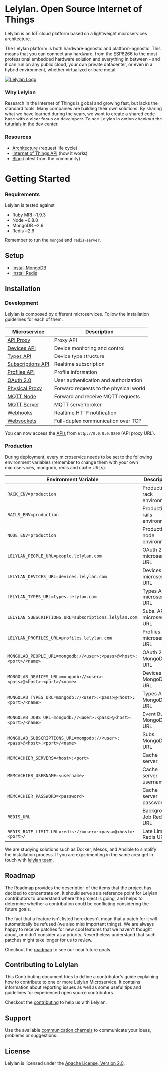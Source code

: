 # Lelylan. Open Source Internet of Things


Lelylan is an IoT cloud platform based on a lightweight microservices architecture.

The Lelylan platform is both hardware-agnostic and platform-agnostic. This means that you can connect any hardware, from the ESP8266 to the most professional embedded hardware solution and everything in between - and it can run on any public cloud, your own private datacenter, or even in a hybrid environment, whether virtualized or bare metal.

[![Lelylan Logo](https://raw.githubusercontent.com/lelylan/lelylan/master/public/logo-lelylan.png)](http://lelylan.com)


### Why Lelylan

Research in the Internet of Things is global and growing fast, but lacks the standard tools. Many companies are building their own solutions. By sharing what we have learned during the years, we want to create a shared code base with a clear focus on developers. To see Lelylan in action checkout the [tuturials](http://dev.lelylan.com/#overview-tutorials) in the dev center. 

### Resources

* [Architecture](http://dev.lelylan.com/architecture) (request life cycle)
* [Internet of Things API](http://dev.lelylan.com/api) (how it works)
* [Blog](http://lelylan.com) (latest from the community)



# Getting Started

### Requirements

Lelylan is tested against

* Ruby MRI ~1.9.3
* Node ~0.8.8
* MongoDB ~2.6
* Redis ~2.6

Remember to run the `mongod` and `redis-server`.

## Setup

* [Install MongoDB](https://docs.mongodb.org/manual/installation/)
* [Install Redis](http://redis.io/download)


## Installation

### Development

Lelylan is composed by different microservices.
Follow the installation guidelines for each of them.

| Microservice  | Description |
| ------------- | ------------- |
| [API Proxy](https://github.com/lelylan/api-proxy) | Proxy API |
| [Devices API](https://github.com/lelylan/devices)  | Device monitoring and control |
| [Types API](https://github.com/lelylan/types) | Device type structure |
| [Subscriptions API](https://github.com/lelylan/subscriptions) | Realtime subscription |
| [Profiles API](https://github.com/lelylan/profiles) | Profile information |
| [OAuth 2.0](https://github.com/lelylan/people) | User authentication and authorization  |
| [Physical Proxy](https://github.com/lelylan/physicals) | Forward requests to the physical world |
| [MQTT Node](https://github.com/lelylan/nodes) | Forward and receive MQTT requests |
| [MQTT Server](https://github.com/lelylan/mqtt) | MQTT server/broker |
| [Webhooks](https://github.com/lelylan/webhooks) | Realtime HTTP notification |
| [Websockets](https://github.com/lelylan/websockets) | Full-duplex communication over TCP |

You can now access the [APIs]((http://dev.lelylan.com/api)) from `http://0.0.0.0:8200` (API proxy URL).


### Production

During deployment, every microservice needs to be set to the following environment variables (remember to change them with your own microservices, mongodb, redis and cache URLs).

| Environment Variable | Description |
| ------------- | ------------- |
| `RACK_ENV=production` | Production rack environment |
| `RAILS_ENV=production` | Production rails environment |
| `NODE_ENV=production` | Production node environment |
| `LELYLAN_PEOPLE_URL=people.lelylan.com` | OAuth 2.0 microservice URL |
| `LELYLAN_DEVICES_URL=devices.lelylan.com` | Devices API microservice URL | 
| `LELYLAN_TYPES_URL=types.lelylan.com` | Types API microservice URL | 
| `LELYLAN_SUBSCRIPTIONS_URL=subscriptions.lelylan.com` | Subs. API microservice URL| 
| `LELYLAN_PROFILES_URL=profiles.lelylan.com` | Profiles API microservice URL | 
| `MONGOLAB_PEOPLE_URL=mongodb://<user>:<pass>@<host>:<port>/<name>` | OAuth 2.0 MongoDB URL| 
| `MONGOLAB_DEVICES_URL=mongodb://<user>:<pass>@<host>:<port>/<name>` | Devices API MongoDB URL| 
| `MONGOLAB_TYPES_URL=mongodb://<user>:<pass>@<host>:<port>/<name>` | Types API MongoDB URL| 
| `MONGOLAB_JOBS_URL=mongodb://<user>:<pass>@<host>:<port>/<name>` | Event Bus MongoDB URL | 
| `MONGOLAB_SUBSCRIPTIONS_URL=mongodb://<user>:<pass>@<host>:<port>/<name>` | Subs. MongoDB URL | 
| `MEMCACHIER_SERVERS=<host>:<port>` | Cache server |
| `MEMCACHIER_USERNAME=<username>` | Cache server username |
| `MEMCACHIER_PASSWORD=<password>` | Cache server password|
| `REDIS_URL` | Background Job Redis URL |
| `REDIS_RATE_LIMIT_URL=redis://<user>:<pass>@<host>:<port>/` | Late Limit Redis URL |

We are studying solutions such as Docker, Mesos, and Ansible to simplify the installation process. If you are experimenting in the same area get in touch with [lelylan team](http://dev.lelylan.com/api).


## Roadmap

The Roadmap provides the description of the items that the project has decided to concentrate on. It should
serve as a reference point for Lelylan contributors to understand where the project is going, and
helps to determine whether a contribution could be conflicting considering the future goals.

The fact that a feature isn't listed here doesn't mean that a patch for it will automatically be
refused (we also miss important things). We are always happy to receive patches for new cool features that we haven't 
thought about, or didn't consider as a priority. Nevertheless understand that such patches might take longer for us 
to review.

Checkout the [roadmap](/ROADMAP.md) to see our near future goals.


## Contributing to Lelylan

This Contributing document tries to define a contributor's guide explaining how to contribute to one or more Lelylan Microservice. It contains information about reporting issues as well as some useful tips and guidelines for experienced open source contributors.

Checkout the [contributing](/CONTRIBUTING.md) to help us with Lelylan.


## Support

Use the available [communication channels](http://dev.lelylan.com/support) to communicate your ideas, problems or suggestions.


## License

Lelylan is licensed under the [Apache License, Version 2.0](http://www.apache.org/licenses/LICENSE-2.0).


